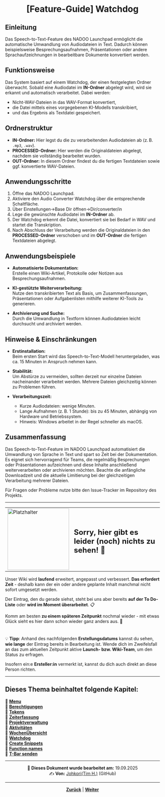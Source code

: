 # <p align="center">[Feature-Guide] Watchdog</p>
<!-- "altes" Doc "Speech-to-Text"
-> Titelanpassung/inhaltliche Überarbeitung notwendig //
 ggf. Callback zum Basis-Ordner -->
## Einleitung
Das Speech-to-Text-Feature des NADOO Launchpad ermöglicht die automatische Umwandlung von Audiodateien in Text. Dadurch können beispielsweise Besprechungsaufnahmen, Präsentationen oder andere Sprachaufzeichnungen in bearbeitbare Dokumente konvertiert werden.

## Funktionsweise
Das System basiert auf einem Watchdog, der einen festgelegten Ordner überwacht. Sobald eine Audiodatei im **IN-Ordner** abgelegt wird, wird sie erkannt und automatisch verarbeitet. Dabei werden:
- Nicht-WAV-Dateien in das WAV-Format konvertiert,
- die Datei mittels eines vorgegebenen KI-Modells transkribiert,
- und das Ergebnis als Textdatei gespeichert.

## Ordnerstruktur
- **IN-Ordner:** Hier legst du die zu verarbeitenden Audiodateien ab (z. B. `.mp3`, `.wav`).
- **PROCESSED-Ordner:** Hier werden die Originaldateien abgelegt, nachdem sie vollständig bearbeitet wurden.
- **OUT-Ordner:** In diesem Ordner findest du die fertigen Textdateien sowie ggf. konvertierte WAV-Dateien.

## Anwendungsschritte
1. Öffne das NADOO Launchpad.
2. Aktiviere den Audio Converter Watchdog über die entsprechende Schaltfläche.
3. Über Einstellungen->Base Dir öffnen->Dir/converter/in 
4. Lege die gewünschte Audiodatei im **IN-Ordner** ab.
5. Der Watchdog erkennt die Datei, konvertiert sie bei Bedarf in WAV und startet die Transkription.
6. Nach Abschluss der Verarbeitung werden die Originaldateien in den **PROCESSED-Ordner** verschoben und im **OUT-Ordner** die fertigen Textdateien abgelegt.

## Anwendungsbeispiele
- **Automatisierte Dokumentation:**  
  Erstelle einen Wiki-Artikel, Protokolle oder Notizen aus Besprechungsaufnahmen.
  
- **KI-gestützte Weiterverarbeitung:**  
  Nutze den transkribierten Text als Basis, um Zusammenfassungen, Präsentationen oder Aufgabenlisten mithilfe weiterer KI-Tools zu generieren.
  
- **Archivierung und Suche:**  
  Durch die Umwandlung in Textform können Audiodateien leicht durchsucht und archiviert werden.

## Hinweise & Einschränkungen
- **Erstinstallation:**  
  Beim ersten Start wird das Speech-to-Text-Modell heruntergeladen, was ca. 15 Minuten in Anspruch nehmen kann.
  
- **Stabilität:**  
  Um Abstürze zu vermeiden, sollten derzeit nur einzelne Dateien nacheinander verarbeitet werden. Mehrere Dateien gleichzeitig können zu Problemen führen.
  
- **Verarbeitungszeit:**  
  - Kurze Audiodateien: wenige Minuten.  
  - Lange Aufnahmen (z. B. 1 Stunde): bis zu 45 Minuten, abhängig von Hardware und Betriebssystem.  
  - Hinweis: Windows arbeitet in der Regel schneller als macOS.

## Zusammenfassung
Das Speech-to-Text-Feature im NADOO Launchpad automatisiert die Umwandlung von Sprache in Text und spart so Zeit bei der Dokumentation. Es eignet sich hervorragend für Teams, die regelmäßig Besprechungen oder Präsentationen aufzeichnen und diese Inhalte anschließend weiterverarbeiten oder archivieren möchten. Beachte die anfängliche Downloadzeit und die aktuelle Limitierung bei der gleichzeitigen Verarbeitung mehrerer Dateien.

Für Fragen oder Probleme nutze bitte den Issue-Tracker im Repository des Projekts.

---

<div align="center">
  <table>
    <tr>
      <td>
        <img src="https://github.com/user-attachments/assets/69b70f12-916c-4167-8920-c6055f5903d5" alt="Platzhalter" width="200">
      </td>
      <td>
        <h2>Sorry, hier gibt es leider (noch) nichts zu sehen! 👀</h2>
      </td>
    </tr>
  </table>
</div>

Unser Wiki wird **laufend** erweitert, angepasst und verbessert. **Das erfordert Zeit** - deshalb kann der ein oder andere geplante Inhalt manchmal nicht sofort umgesetzt werden.

Der Eintrag, den du gerade siehst, steht bei uns aber bereits **auf der To Do-Liste** oder **wird im Moment überarbeitet**. 📋

Komm am besten **zu einem späteren Zeitpunkt** nochmal wieder - mit etwas Glück sieht es hier dann schon wieder ganz anders aus. 🚀

#

💡 **Tipp**: Anhand des nachfolgenden **Erstellungsdatums** kannst du sehen, **wie lange** der Eintrag bereits in Bearbeitung ist. Wende dich im Zweifelsfall an das zum aktuellen Zeitpunkt aktive **Launch- bzw. Wiki-Team**, um den Status zu erfragen.

Insofern ein:e **Ersteller:in** vermerkt ist, kannst du dich auch direkt an diese Person richten.

---

**Dieses Thema beinhaltet folgende Kapitel:**
---

🔹 [**Menu**](/docs/04-tools/05-launchpad/01-ueberblick/01-windows/README.md) </br>
🔹 [**Berechtigungen**](/docs/04-tools/05-launchpad/01-ueberblick/02-mac/README.md) </br>
🔹 [**Tokens**](/docs/04-tools/05-launchpad/01-ueberblick/02-mac/README.md) </br>
🔹 [**Zeiterfassung**](/docs/04-tools/05-launchpad/01-ueberblick/02-mac/README.md) </br>
🔹 [**Projektverwaltung**](/docs/04-tools/05-launchpad/01-ueberblick/02-mac/README.md) </br>
🔹 [**Aktivitäten**](/docs/04-tools/05-launchpad/01-ueberblick/02-mac/README.md) </br>
🔹 [**WochenÜbersicht**](/docs/04-tools/05-launchpad/01-ueberblick/02-mac/README.md) </br>
🔹 [**Watchdog**](/docs/04-tools/05-launchpad/01-ueberblick/02-mac/README.md) </br>
🔹 [**Create Snippets**](/docs/04-tools/05-launchpad/01-ueberblick/02-mac/README.md) </br>
🔹 [**Function names**](/docs/04-tools/05-launchpad/01-ueberblick/02-mac/README.md) </br>
🔹 [**T-Bar senden**](/docs/04-tools/05-launchpad/01-ueberblick/02-mac/README.md) </br>

---
<p align="center">
📅 <strong>Dieses Dokument wurde bearbeitet am:</strong> 19.09.2025
<br>
✍️ <strong>Von:</strong> <a href="https://github.com/johkori">Johkori(Tim H.)</a> (GitHub)
</p>

---

<p align="center">
<a href="/docs/04-tools/05-launchpad/02-features/07-wochenuebersicht/README.md"><strong>Zurück</strong></a> | 
<a href="/docs/04-tools/05-launchpad/02-features/09-create_snippets/README.md"><strong>Weiter</strong></a>
</p>
